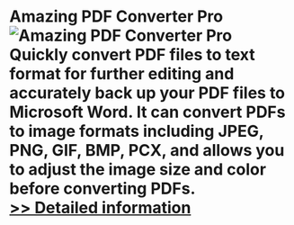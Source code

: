 # Amazing PDF Converter Pro<br />![Amazing PDF Converter Pro](https://mycommerce.akamaized.net/api/pimages/P300865048/BIG/300865048.PNG)<br />Quickly convert PDF files to text format for further editing and accurately back up your PDF files to Microsoft Word. It can convert PDFs to image formats including JPEG, PNG, GIF, BMP, PCX, and allows you to adjust the image size and color before converting PDFs.<br />[>> Detailed information](https://secure.shareit.com/shareit/product.html?productid=300865048&affiliateid=200057808)
